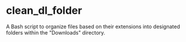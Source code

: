# clean_dl_folder
A Bash script to organize files based on their extensions into designated folders within the "Downloads" directory.
